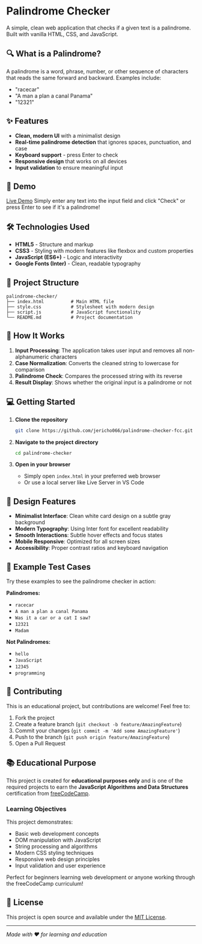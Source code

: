 # Palindrome Checker

A simple, clean web application that checks if a given text is a palindrome. Built with vanilla HTML, CSS, and JavaScript.

## 🔍 What is a Palindrome?

A palindrome is a word, phrase, number, or other sequence of characters that reads the same forward and backward. Examples include:
- "racecar"
- "A man a plan a canal Panama"
- "12321"

## ✨ Features

- **Clean, modern UI** with a minimalist design
- **Real-time palindrome detection** that ignores spaces, punctuation, and case
- **Keyboard support** - press Enter to check
- **Responsive design** that works on all devices
- **Input validation** to ensure meaningful input

## 🚀 Demo
[Live Demo]()
Simply enter any text into the input field and click "Check" or press Enter to see if it's a palindrome!

## 🛠️ Technologies Used

- **HTML5** - Structure and markup
- **CSS3** - Styling with modern features like flexbox and custom properties
- **JavaScript (ES6+)** - Logic and interactivity
- **Google Fonts (Inter)** - Clean, readable typography

## 📁 Project Structure

```
palindrome-checker/
├── index.html          # Main HTML file
├── style.css           # Stylesheet with modern design
├── script.js           # JavaScript functionality
└── README.md           # Project documentation
```

## 🎯 How It Works

1. **Input Processing**: The application takes user input and removes all non-alphanumeric characters
2. **Case Normalization**: Converts the cleaned string to lowercase for comparison
3. **Palindrome Check**: Compares the processed string with its reverse
4. **Result Display**: Shows whether the original input is a palindrome or not

## 💻 Getting Started

1. **Clone the repository**
   ```bash
   git clone https://github.com/jericho066/palindrome-checker-fcc.git
   ```

2. **Navigate to the project directory**
   ```bash
   cd palindrome-checker
   ```

3. **Open in your browser**
   - Simply open `index.html` in your preferred web browser
   - Or use a local server like Live Server in VS Code

## 🎨 Design Features

- **Minimalist Interface**: Clean white card design on a subtle gray background
- **Modern Typography**: Using Inter font for excellent readability
- **Smooth Interactions**: Subtle hover effects and focus states
- **Mobile Responsive**: Optimized for all screen sizes
- **Accessibility**: Proper contrast ratios and keyboard navigation

## 🧪 Example Test Cases

Try these examples to see the palindrome checker in action:

**Palindromes:**
- `racecar`
- `A man a plan a canal Panama`
- `Was it a car or a cat I saw?`
- `12321`
- `Madam`

**Not Palindromes:**
- `hello`
- `JavaScript`
- `12345`
- `programming`

## 🤝 Contributing

This is an educational project, but contributions are welcome! Feel free to:

1. Fork the project
2. Create a feature branch (`git checkout -b feature/AmazingFeature`)
3. Commit your changes (`git commit -m 'Add some AmazingFeature'`)
4. Push to the branch (`git push origin feature/AmazingFeature`)
5. Open a Pull Request

## 📚 Educational Purpose

This project is created for **educational purposes only** and is one of the required projects to earn the **JavaScript Algorithms and Data Structures** certification from [freeCodeCamp](https://www.freecodecamp.org/learn/javascript-algorithms-and-data-structures-v8/).

### Learning Objectives

This project demonstrates:
- Basic web development concepts
- DOM manipulation with JavaScript
- String processing and algorithms
- Modern CSS styling techniques
- Responsive web design principles
- Input validation and user experience

Perfect for beginners learning web development or anyone working through the freeCodeCamp curriculum!

## 📄 License

This project is open source and available under the [MIT License](LICENSE).


---

*Made with ❤️ for learning and education*
